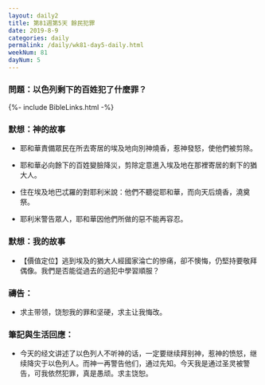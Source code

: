 ```yaml
---
layout: daily2
title: 第81週第5天 餘民犯罪
date: 2019-8-9
categories: daily
permalink: /daily/wk81-day5-daily.html
weekNum: 81
dayNum: 5
---
```


### 問題：以色列剩下的百姓犯了什麼罪？

{%- include BibleLinks.html -%}

### 默想：神的故事
+ 耶和華責備眾民在所去寄居的埃及地向別神燒香，惹神發怒，使他們被剪除。

+ 耶和華必向餘下的百姓變臉降災，剪除定意進入埃及地在那裡寄居的剩下的猶大人。

+ 住在埃及地巴忒羅的對耶利米說：他們不聽從耶和華，而向天后燒香，澆奠祭。

+ 耶利米警告眾人，耶和華因他們所做的惡不能再容忍。


### 默想：我的故事
+ 【價值定位】逃到埃及的猶大人經國家淪亡的慘痛，卻不懊悔，仍堅持要敬拜偶像。我們是否能從過去的過犯中學習順服？


### 禱告：

+ 求主带领，饶恕我的罪和坚硬，求主让我悔改。

### 筆記與生活回應：

+ 今天的经文讲述了以色列人不听神的话，一定要继续拜别神，惹神的愤怒，继续降灾于以色列人。而神一再警告他们，通过先知。今天我是通过圣灵被警告，可我依然犯罪，真是愚顽。求主饶恕。

